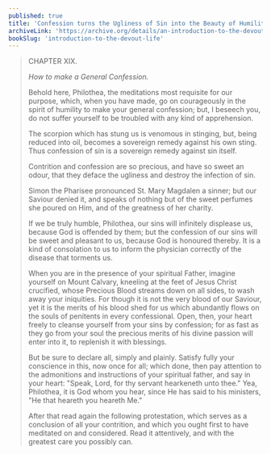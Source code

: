 ```yaml
---
published: true
title: 'Confession turns the Ugliness of Sin into the Beauty of Humility'
archiveLink: 'https://archive.org/details/an-introduction-to-the-devout-life/page/36?view=theater'
bookSlug: 'introduction-to-the-devout-life'
---
```


> CHAPTER XIX.
>
> *How to make a General Confession.*
>
> Behold here, Philothea, the meditations most requisite for our purpose, which, when you have made, go on courageously in the spirit of humility to make your general confession; but, I beseech you, do not suffer yourself to be troubled with any kind of apprehension.
>
> The scorpion which has stung us is venomous in stinging, but, being reduced into oil, becomes a sovereign remedy against his own sting. Thus confession of sin is a sovereign remedy against sin itself.
>
> Contrition and confession are so precious, and have so sweet an odour, that they deface the ugliness and destroy the infection of sin.
>
> Simon the Pharisee pronounced St. Mary Magdalen a sinner; but our Saviour denied it, and speaks of nothing but of the sweet perfumes she poured on Him, and of the greatness of her charity.
>
> If we be truly humble, Philothea, our sins will infinitely displease us, because God is offended by them; but the confession of our sins will be sweet and pleasant to us, because God is honoured thereby. It is a kind of consolation to us to inform the physician correctly of the disease that torments us.
>
> When you are in the presence of your spiritual Father, imagine yourself on Mount Calvary, kneeling at the feet of Jesus Christ crucified, whose Precious Blood streams down on all sides, to wash away your iniquities. For though it is not the very blood of our Saviour, yet it is the merits of his blood shed for us which abundantly flows on the souls of penitents in every confessional. Open, then, your heart freely to cleanse yourself from your sins by confession; for as fast as they go from your soul the precious merits of his divine passion will enter into it, to replenish it with blessings.
>
> But be sure to declare all, simply and plainly. Satisfy fully your conscience in this, now once for all; which done, then pay attention to the admonitions and instructions of your spiritual father, and say in your heart: "Speak, Lord, for thy servant hearkeneth unto thee." Yea, Philothea, it is God whom you hear, since He has said to his ministers, "He that heareth you heareth Me."
>
> After that read again the following protestation, which serves as a conclusion of all your contrition, and which you ought first to have meditated on and considered. Read it attentively, and with the greatest care you possibly can.